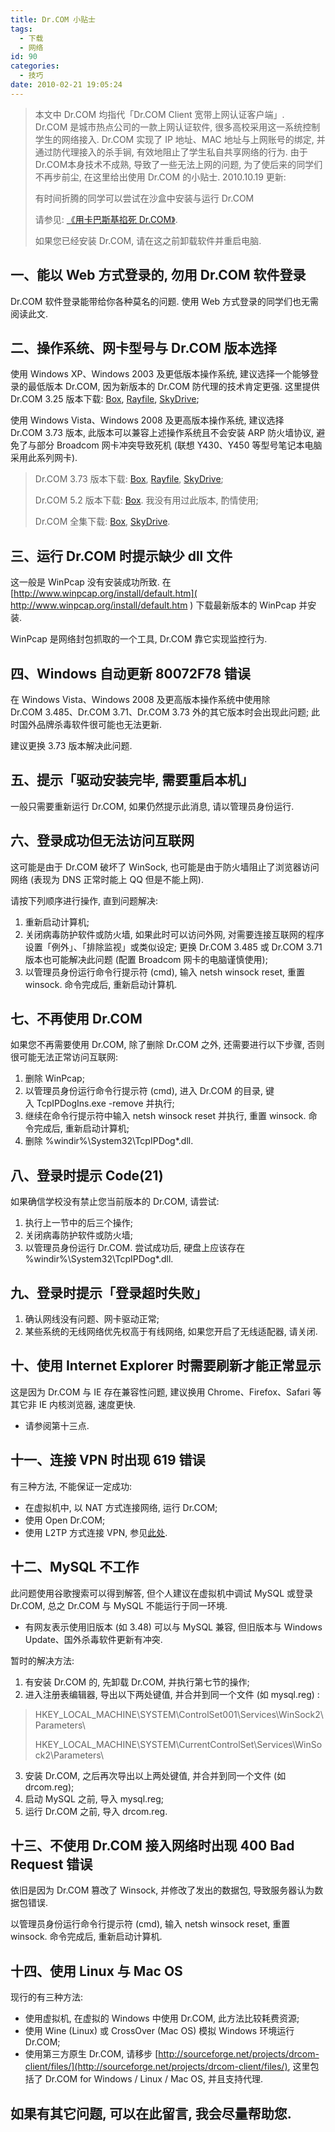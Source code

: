 ```yaml
---
title: Dr.COM 小贴士
tags:
  - 下载
  - 网络
id: 90
categories:
  - 技巧
date: 2010-02-21 19:05:24
---
```


> 本文中 Dr.COM 均指代「Dr.COM Client 宽带上网认证客户端」.
Dr.COM 是城市热点公司的一款上网认证软件, 很多高校采用这一系统控制学生的网络接入. Dr.COM 实现了 IP 地址、MAC 地址与上网账号的绑定, 并通过防代理接入的杀手锏, 有效地阻止了学生私自共享网络的行为. 由于 Dr.COM本身技术不成熟, 导致了一些无法上网的问题, 为了使后来的同学们不再步前尘, 在这里给出使用 Dr.COM 的小贴士. <!-- more -->
> 2010.10.19 更新:
>
>
> 有时间折腾的同学可以尝试在沙盒中安装与运行 Dr.COM
>
>
> 请参见: [《用卡巴斯基掐死 Dr.COM》](//beamnote.com/2010/kaspersky-2011-throttle-dr-com/).
>
>
> 如果您已经安装 Dr.COM, 请在这之前卸载软件并重启电脑.

## 一、能以 Web 方式登录的, 勿用 Dr.COM 软件登录

Dr.COM 软件登录能带给你各种莫名的问题. 使用 Web 方式登录的同学们也无需阅读此文.

## 二、操作系统、网卡型号与 Dr.COM 版本选择

使用 Windows XP、Windows 2003 及更低版本操作系统, 建议选择一个能够登录的最低版本 Dr.COM, 因为新版本的 Dr.COM 防代理的技术肯定更强. 这里提供 Dr.COM 3.25 版本下载: [Box](http://www.box.net/shared/dqtbtkvk59), [Rayfile](http://www.rayfile.com/files/b1415ed1-1ed7-11df-9a6f-0015c55db73d/), [SkyDrive](http://cid-a848e4e0887932bc.skydrive.live.com/self.aspx/.Public/Dr.COM%5E_Clientv3.25.exe);

使用 Windows Vista、Windows 2008 及更高版本操作系统, 建议选择 Dr.COM 3.73 版本, 此版本可以兼容上述操作系统且不会安装 ARP 防火墙协议, 避免了与部分 Broadcom 网卡冲突导致死机 (联想 Y430、Y450 等型号笔记本电脑采用此系列网卡).
> Dr.COM 3.73 版本下载: [Box](http://www.box.com/shared/58vjmyzqb0), [Rayfile](http://www.rayfile.com/files/b15f7df5-1ed7-11df-83b0-0015c55db73d/), [SkyDrive](http://cid-a848e4e0887932bc.skydrive.live.com/self.aspx/.Public/Dr.COM%20Client%20%E6%A0%87%E5%87%86%E7%89%88-Ver3.73[%E5%B0%81%E8%A3%85][FOR%20WIN7%20VISTA%E8%87%AA%E5%8A%A8%E5%AF%BB%E6%89%BE%E6%8E%A5%E5%85%A5%E6%9C%8D%E5%8A%A1%E5%99%A8].rar);
>
>
> Dr.COM 5.2 版本下载: [Box](http://www.box.com/s/d05bf53e6378d65a3c63). 我没有用过此版本, 酌情使用;
>
>
> Dr.COM 全集下载: [Box](http://www.box.com/shared/npxjakm1xj), [SkyDrive](http://cid-a848e4e0887932bc.skydrive.live.com/self.aspx/.Public/Dr.com.rar).

## 三、运行 Dr.COM 时提示缺少 dll 文件

这一般是 WinPcap 没有安装成功所致. 在 [http://www.winpcap.org/install/default.htm]( http://www.winpcap.org/install/default.htm ) 下载最新版本的 WinPcap 并安装.

WinPcap 是网络封包抓取的一个工具, Dr.COM 靠它实现监控行为.

## 四、Windows 自动更新 80072F78 错误

在 Windows Vista、Windows 2008 及更高版本操作系统中使用除 Dr.COM 3.485、Dr.COM 3.71、Dr.COM 3.73 外的其它版本时会出现此问题; 此时国外品牌杀毒软件很可能也无法更新.

建议更换 3.73 版本解决此问题.

## 五、提示「驱动安装完毕, 需要重启本机」

一般只需要重新运行 Dr.COM, 如果仍然提示此消息, 请以管理员身份运行.

## 六、登录成功但无法访问互联网

这可能是由于 Dr.COM 破坏了 WinSock, 也可能是由于防火墙阻止了浏览器访问网络 (表现为 DNS 正常时能上 QQ 但是不能上网).

请按下列顺序进行操作, 直到问题解决:

1. 重新启动计算机;
2. 关闭病毒防护软件或防火墙, 如果此时可以访问外网, 对需要连接互联网的程序设置「例外」、「排除监视」或类似设定; 更换 Dr.COM 3.485 或 Dr.COM 3.71 版本也可能解决此问题 (配置 Broadcom 网卡的电脑谨慎使用);
3. 以管理员身份运行命令行提示符 (cmd), 输入 netsh winsock reset, 重置 winsock. 命令完成后, 重新启动计算机.

## 七、不再使用 Dr.COM

如果您不再需要使用 Dr.COM, 除了删除 Dr.COM 之外, 还需要进行以下步骤, 否则很可能无法正常访问互联网:

1. 删除 WinPcap;
2. 以管理员身份运行命令行提示符 (cmd), 进入 Dr.COM 的目录, 键入 TcpIPDogIns.exe -remove 并执行;
3. 继续在命令行提示符中输入 netsh winsock reset 并执行, 重置 winsock. 命令完成后, 重新启动计算机;
4. 删除 %windir%\System32\TcpIPDog*.dll.

## 八、登录时提示 Code(21)

如果确信学校没有禁止您当前版本的 Dr.COM, 请尝试:

1. 执行上一节中的后三个操作;
2. 关闭病毒防护软件或防火墙;
3. 以管理员身份运行 Dr.COM.
尝试成功后, 硬盘上应该存在 %windir%\System32\TcpIPDog*.dll.

## 九、登录时提示「登录超时失败」

1. 确认网线没有问题、网卡驱动正常;
2. 某些系统的无线网络优先权高于有线网络, 如果您开启了无线适配器, 请关闭.

## 十、使用 Internet Explorer 时需要刷新才能正常显示

这是因为 Dr.COM 与 IE 存在兼容性问题, 建议换用 Chrome、Firefox、Safari 等其它非 IE 内核浏览器, 速度更快.

* 请参阅第十三点.

## 十一、连接 VPN 时出现 619 错误

有三种方法, 不能保证一定成功:

* 在虚拟机中, 以 NAT 方式连接网络, 运行 Dr.COM;
* 使用 Open Dr.COM;
* 使用 L2TP 方式连接 VPN, 参见[此处](http://bbs.17173.com/topics/2703/200811/17/2582771,1.html).

## 十二、MySQL 不工作

此问题使用谷歌搜索可以得到解答, 但个人建议在虚拟机中调试 MySQL 或登录 Dr.COM, 总之 Dr.COM 与 MySQL 不能运行于同一环境.

* 有网友表示使用旧版本 (如 3.48) 可以与 MySQL 兼容, 但旧版本与 Windows Update、国外杀毒软件更新有冲突.

暂时的解决方法:

1. 有安装 Dr.COM 的, 先卸载 Dr.COM, 并执行第七节的操作;
2. 进入注册表编辑器, 导出以下两处键值, 并合并到同一个文件 (如 mysql.reg) :
> HKEY_LOCAL_MACHINE\SYSTEM\ControlSet001\Services\WinSock2\Parameters\
>
>
> HKEY_LOCAL_MACHINE\SYSTEM\CurrentControlSet\Services\WinSock2\Parameters\

3. 安装 Dr.COM, 之后再次导出以上两处键值, 并合并到同一个文件 (如 drcom.reg);
4. 启动 MySQL 之前, 导入 mysql.reg;
5. 运行 Dr.COM 之前, 导入 drcom.reg.

## 十三、不使用 Dr.COM 接入网络时出现 400 Bad Request 错误

依旧是因为 Dr.COM 篡改了 Winsock, 并修改了发出的数据包, 导致服务器认为数据包错误.

以管理员身份运行命令行提示符 (cmd), 输入 netsh winsock reset, 重置 winsock. 命令完成后, 重新启动计算机.

## 十四、使用 Linux 与 Mac OS

现行的有三种方法:

* 使用虚拟机, 在虚拟的 Windows 中使用 Dr.COM, 此方法比较耗费资源;
* 使用 Wine (Linux) 或 CrossOver (Mac OS) 模拟 Windows 环境运行 Dr.COM;
* 使用第三方原生 Dr.COM, 请移步 [http://sourceforge.net/projects/drcom-client/files/](http://sourceforge.net/projects/drcom-client/files/), 这里包括了 Dr.COM for Windows / Linux / Mac OS, 并且支持代理.

## 如果有其它问题, 可以在此留言, 我会尽量帮助您.
